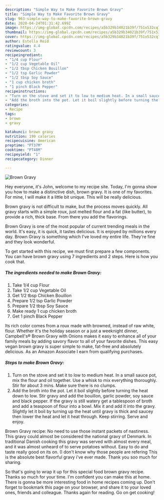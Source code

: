 ```yaml
---
description: "Simple Way to Make Favorite Brown Gravy"
title: "Simple Way to Make Favorite Brown Gravy"
slug: 963-simple-way-to-make-favorite-brown-gravy
date: 2020-04-24T01:31:42.699Z
image: https://img-global.cpcdn.com/recipes/a5b329b34021b39f/751x532cq70/brown-gravy-recipe-main-photo.jpg
thumbnail: https://img-global.cpcdn.com/recipes/a5b329b34021b39f/751x532cq70/brown-gravy-recipe-main-photo.jpg
cover: https://img-global.cpcdn.com/recipes/a5b329b34021b39f/751x532cq70/brown-gravy-recipe-main-photo.jpg
author: Estella Reid
ratingvalue: 4.4
reviewcount: 3
recipeingredient:
- "1/4 cup Flour"
- "1/2 cup Vegetable Oil"
- "1/2 tbsp Chicken Bouillon"
- "1/2 tsp Garlic Powder"
- "1/2 tbsp Soy Sauce"
- "1 cup chicken broth"
- "1 pinch Black Pepper"
recipeinstructions:
- "Turn on the stove and set it to low to medium heat. In a small sauce pot, mix the flour and oil together. Use a whisk to mix everything thoroughly. Stir for about 3 mins. Make sure there is no clumps."
- "Add the broth into the pot. Let it boil slightly before turning the heat down to low. Stir gravy and add the bouillon, garlic powder, soy sauce and black pepper. If the gravy is still watery get a tablespoon of broth and add a teaspoon of flour into a bowl. Mix it and add it into the gravy. Slightly let it boil by turning up the heat until gravy is thick and saucey then lower the heat and let it heat through. Keep stirring. Serve and enjoy."
categories:
- Recipe
tags:
- brown
- gravy

katakunci: brown gravy 
nutrition: 199 calories
recipecuisine: American
preptime: "PT37M"
cooktime: "PT48M"
recipeyield: "1"
recipecategory: Dinner

---
```



![Brown Gravy](https://img-global.cpcdn.com/recipes/a5b329b34021b39f/751x532cq70/brown-gravy-recipe-main-photo.jpg)

Hey everyone, it's John, welcome to my recipe site. Today, I'm gonna show you how to make a distinctive dish, brown gravy. It is one of my favorites. For mine, I will make it a little bit unique. This will be really delicious.

Brown gravy is not difficult to make, but the process moves quickly. All gravy starts with a simple roux, just melted flour and a fat (like butter), to provide a rich, thick base. From there you add the flavorings.

Brown Gravy is one of the most popular of current trending meals in the world. It's easy, it is quick, it tastes delicious. It is enjoyed by millions every day. Brown Gravy is something which I've loved my entire life. They're fine and they look wonderful.


To get started with this recipe, we must first prepare a few components. You can have brown gravy using 7 ingredients and 2 steps. Here is how you cook that.

<!--inarticleads1-->

##### The ingredients needed to make Brown Gravy:

1. Take 1/4 cup Flour
1. Take 1/2 cup Vegetable Oil
1. Get 1/2 tbsp Chicken Bouillon
1. Prepare 1/2 tsp Garlic Powder
1. Prepare 1/2 tbsp Soy Sauce
1. Make ready 1 cup chicken broth
1. Get 1 pinch Black Pepper


Its rich color comes from a roux made with browned, instead of raw white, flour. Whether it&#39;s the holiday season or a just a weeknight dinner, Campbell&#39;s® Brown Gravy with Onions makes it easy to enhance all of your family meals by adding savory flavor to all of your favorite dishes. This easy vegan brown gravy is super simple to make, fat-free and absolutely delicious. As an Amazon Associate I earn from qualifying purchases. 

<!--inarticleads2-->

##### Steps to make Brown Gravy:

1. Turn on the stove and set it to low to medium heat. In a small sauce pot, mix the flour and oil together. Use a whisk to mix everything thoroughly. Stir for about 3 mins. Make sure there is no clumps.
1. Add the broth into the pot. Let it boil slightly before turning the heat down to low. Stir gravy and add the bouillon, garlic powder, soy sauce and black pepper. If the gravy is still watery get a tablespoon of broth and add a teaspoon of flour into a bowl. Mix it and add it into the gravy. Slightly let it boil by turning up the heat until gravy is thick and saucey then lower the heat and let it heat through. Keep stirring. Serve and enjoy.


Brown Gravy recipe: No need to use those instant packets of nastiness. This gravy could almost be considered the national gravy of Denmark. In traditional Danish cooking this gravy was served with almost every meal, and it was almost unheard of to serve potatoes without. Easy to do and taste really good on its on. (I don&#39;t know why those people are refering This is the absolute best flavorful gravy i&#39;ve ever made. Thank you soo much for sharing. 

So that's going to wrap it up for this special food brown gravy recipe. Thanks so much for your time. I'm confident you can make this at home. There is gonna be more interesting food in home recipes coming up. Don't forget to bookmark this page on your browser, and share it to your loved ones, friends and colleague. Thanks again for reading. Go on get cooking!

